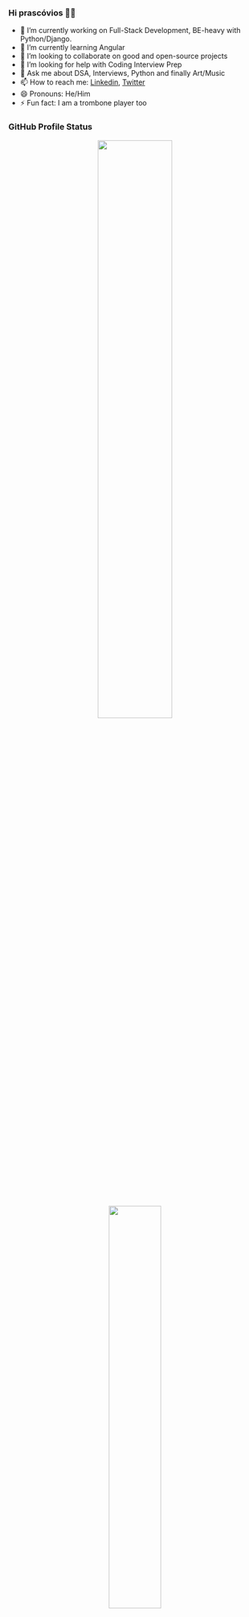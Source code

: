 ### Hi prascóvios 👋🏼

<!--
**gbvsilva/gbvsilva** is a ✨ _special_ ✨ repository because its `README.md` (this file) appears on your GitHub profile.

Here are some ideas to get you started:

- 🔭 I’m currently working on ...
- 🌱 I’m currently learning ...
- 👯 I’m looking to collaborate on ...
- 🤔 I’m looking for help with ...
- 💬 Ask me about ..
- 📫 How to reach me: ...
- 😄 Pronouns: ...
- ⚡ Fun fact: ...
-->

- 🔭 I’m currently working on Full-Stack Development, BE-heavy with Python/Django.
- 🌱 I’m currently learning Angular
- 👯 I’m looking to collaborate on good and open-source projects
- 🤔 I’m looking for help with Coding Interview Prep
- 💬 Ask me about DSA, Interviews, Python and finally Art/Music
- 📫 How to reach me: [Linkedin](https://www.linkedin.com/in/gbvsilva), [Twitter](https://twitter.com/GracoBeu)
- 😄 Pronouns: He/Him
- ⚡ Fun fact: I am a trombone player too

### GitHub Profile Status
<p align="center">    
  <img src="https://github-readme-stats-ul1b.vercel.app/api?username=gbvsilva&show_icons=true&theme=discord_old_blurple&hide_border=true" width="54.25%">
  <img src="https://github-readme-stats.vercel.app/api/top-langs?username=gbvsilva&layout=compact&theme=discord_old_blurple&hide_border=true" width="45.25%"> 
</p>
<br />

### GitHub Activity Graph
<a href="https://github.com/gbvsilva/gbvsilva"><img alt="Senior Dev's activity graph" src="https://github-readme-activity-graph.vercel.app/graph?username=gbvsilva&theme=github&hide_border=true" /></a>
<br />

<p align="right">
  <a href="https://github.com/gbvsilva?tab=repositories&sort=stargazers">
    <img alt="total stars" title="Total stars on GitHub" src="https://custom-icon-badges.herokuapp.com/badge/dynamic/json?logo=star&color=55960c&labelColor=488207&label=Stars&style=for-the-badge&query=%24.stars&url=https://api.github-star-counter.workers.dev/user/gbvsilva"/></a>
  <a href="https://github.com/gbvsilva?tab=followers">
    <img alt="followers" title="Follow me on Github" src="https://custom-icon-badges.herokuapp.com/github/followers/gbvsilva?color=236ad3&labelColor=1155ba&style=for-the-badge&logo=person-add&label=Followers&logoColor=white"/></a>
  <a href="https://github.com/gbvsilva">
    <img alt="views" title="GitHub profile views" src="https://shields-io-visitor-counter.herokuapp.com/badge?page=gbvsilva&style=for-the-badge"/></a>
</p>
